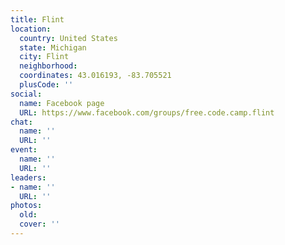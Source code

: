 ```yaml
---
title: Flint
location:
  country: United States
  state: Michigan
  city: Flint
  neighborhood: 
  coordinates: 43.016193, -83.705521
  plusCode: ''
social:
  name: Facebook page
  URL: https://www.facebook.com/groups/free.code.camp.flint
chat:
  name: ''
  URL: ''
event:
  name: ''
  URL: ''
leaders:
- name: ''
  URL: ''
photos:
  old: 
  cover: ''
---
```

